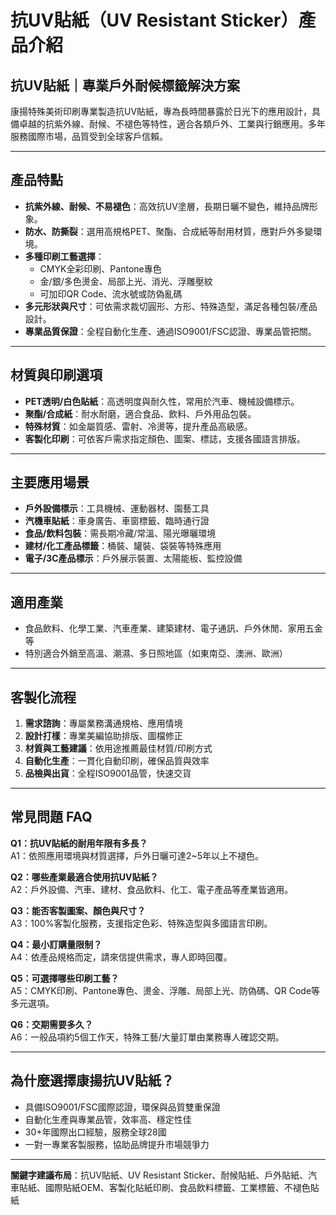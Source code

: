 # 抗UV貼紙（UV Resistant Sticker）產品介紹

## 抗UV貼紙｜專業戶外耐候標籤解決方案

康揚特殊美術印刷專業製造抗UV貼紙，專為長時間暴露於日光下的應用設計，具備卓越的抗紫外線、耐候、不褪色等特性，適合各類戶外、工業與行銷應用。多年服務國際市場，品質受到全球客戶信賴。

---

## 產品特點

- **抗紫外線、耐候、不易褪色**：高效抗UV塗層，長期日曬不變色，維持品牌形象。
- **防水、防撕裂**：選用高規格PET、聚酯、合成紙等耐用材質，應對戶外多變環境。
- **多種印刷工藝選擇**：
  - CMYK全彩印刷、Pantone專色
  - 金/銀/多色燙金、局部上光、消光、浮雕壓紋
  - 可加印QR Code、流水號或防偽亂碼
- **多元形狀與尺寸**：可依需求裁切圓形、方形、特殊造型，滿足各種包裝/產品設計。
- **專業品質保證**：全程自動化生產、通過ISO9001/FSC認證、專業品管把關。

---

## 材質與印刷選項

- **PET透明/白色貼紙**：高透明度與耐久性，常用於汽車、機械設備標示。
- **聚酯/合成紙**：耐水耐磨，適合食品、飲料、戶外用品包裝。
- **特殊材質**：如金屬質感、雷射、冷燙等，提升產品高級感。
- **客製化印刷**：可依客戶需求指定顏色、圖案、標誌，支援各國語言排版。

---

## 主要應用場景

- **戶外設備標示**：工具機械、運動器材、園藝工具
- **汽機車貼紙**：車身廣告、車窗標籤、臨時通行證
- **食品/飲料包裝**：需長期冷藏/常溫、陽光曝曬環境
- **建材/化工產品標籤**：桶裝、罐裝、袋裝等特殊應用
- **電子/3C產品標示**：戶外展示裝置、太陽能板、監控設備

---

## 適用產業

- 食品飲料、化學工業、汽車產業、建築建材、電子通訊、戶外休閒、家用五金等
- 特別適合外銷至高溫、潮濕、多日照地區（如東南亞、澳洲、歐洲）

---

## 客製化流程

1. **需求諮詢**：專屬業務溝通規格、應用情境
2. **設計打樣**：專業美編協助排版、圖檔修正
3. **材質與工藝建議**：依用途推薦最佳材質/印刷方式
4. **自動化生產**：一貫化自動印刷，確保品質與效率
5. **品檢與出貨**：全程ISO9001品管，快速交貨

---

## 常見問題 FAQ

**Q1：抗UV貼紙的耐用年限有多長？**  
A1：依照應用環境與材質選擇，戶外日曬可達2~5年以上不褪色。

**Q2：哪些產業最適合使用抗UV貼紙？**  
A2：戶外設備、汽車、建材、食品飲料、化工、電子產品等產業皆適用。

**Q3：能否客製圖案、顏色與尺寸？**  
A3：100%客製化服務，支援指定色彩、特殊造型與多國語言印刷。

**Q4：最小訂購量限制？**  
A4：依產品規格而定，請來信提供需求，專人即時回覆。

**Q5：可選擇哪些印刷工藝？**  
A5：CMYK印刷、Pantone專色、燙金、浮雕、局部上光、防偽碼、QR Code等多元選項。

**Q6：交期需要多久？**  
A6：一般品項約5個工作天，特殊工藝/大量訂單由業務專人確認交期。

---

## 為什麼選擇康揚抗UV貼紙？

- 具備ISO9001/FSC國際認證，環保與品質雙重保證
- 自動化生產與專業品管，效率高、穩定性佳
- 30+年國際出口經驗，服務全球28國
- 一對一專業客製服務，協助品牌提升市場競爭力

---

**關鍵字建議布局**：抗UV貼紙、UV Resistant Sticker、耐候貼紙、戶外貼紙、汽車貼紙、國際貼紙OEM、客製化貼紙印刷、食品飲料標籤、工業標籤、不褪色貼紙